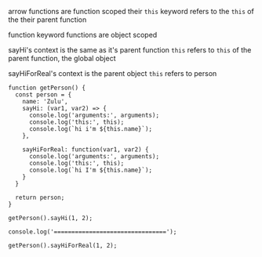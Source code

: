 arrow functions are function scoped
their `this` keyword refers to the `this` of the their parent function

function keyword functions are object scoped

sayHi's context is the same as it's parent function
`this` refers to `this` of the parent function, the global object

sayHiForReal's context is the parent object
`this` refers to person

```
function getPerson() {
  const person = {
    name: 'Zulu',
    sayHi: (var1, var2) => {
      console.log('arguments:', arguments);
      console.log('this:', this);
      console.log(`hi i'm ${this.name}`);
    },

    sayHiForReal: function(var1, var2) {
      console.log('arguments:', arguments);
      console.log('this:', this);
      console.log(`hi I'm ${this.name}`);
    }
  }

  return person;
}

getPerson().sayHi(1, 2);

console.log('================================');

getPerson().sayHiForReal(1, 2);
```
